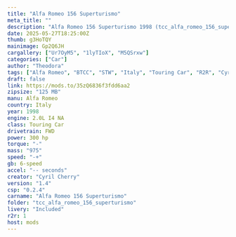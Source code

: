```yaml
---
title: "Alfa Romeo 156 Superturismo"
meta_title: ""
description: "Alfa Romeo 156 Superturismo 1998 (tcc_alfa_romeo_156_superturismo) by Cyril Cherry"
date: 2025-05-27T18:25:00Z
thumb: g3HoTQY
mainimage: Gp2Q6JH
cargallery: ["Ur7OyM5", "1lyTIoX", "M5QSrxw"]
categories: ["Car"]
author: "Theodora"
tags: ["Alfa Romeo", "BTCC", "STW", "Italy", "Touring Car", "R2R", "Cyril Cherry", "1998"]
draft: false
link: https://mods.to/35zQ6836f3fdd6aa2
zipsize: "125 MB"
manu: Alfa Romeo
country: Italy
year: 1998
engine: 2.0L I4 NA
class: Touring Car
drivetrain: FWD
power: 300 hp 
torque: "-"
mass: "975"
speed: "-+"
gb: 6-speed
accel: "-- seconds"
creator: "Cyril Cherry"
version: "1.4"
csp: "0.2.4"
carname: "Alfa Romeo 156 Superturismo"
folder: "tcc_alfa_romeo_156_superturismo"
livery: "Included"
r2r: 1
host: mods
---
```

